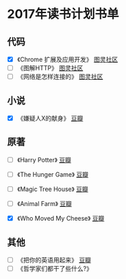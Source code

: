 # 2017年读书计划书单


## 代码
- [x] 《Chrome 扩展及应用开发》 [图灵社区](http://www.ituring.com.cn/book/1421)
- [ ] 《图解HTTP》 [图灵社区](http://www.ituring.com.cn/book/1229)
- [ ] 《网络是怎样连接的》 [图灵社区](http://www.ituring.com.cn/book/1758)

## 小说
- [x] 《嫌疑人X的献身》 [豆瓣](https://book.douban.com/subject/3211779/)

## 原著
- [ ] 《Harry Potter》 [豆瓣](https://book.douban.com/series/241)
- [ ] 《The Hunger Game》 [豆瓣](https://book.douban.com/subject/10566125/)
- [ ] 《Magic Tree House》 [豆瓣](https://book.douban.com/subject_search?search_text=Magic+Tree+House&cat=1001)
- [ ] 《Animal Farm》 [豆瓣](https://book.douban.com/subject/1424313/)
- [x] 《Who Moved My Cheese》 [豆瓣](https://book.douban.com/subject/1337291/)


## 其他 
- [ ] 《把你的英语用起来》 [豆瓣](https://book.douban.com/subject/3748247/)
- [ ] 《哲学家们都干了些什么?》